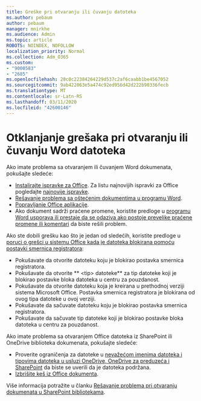 ```yaml
---
title: Greške pri otvaranju ili čuvanju datoteka
ms.author: pebaum
author: pebaum
manager: mnirkhe
ms.audience: Admin
ms.topic: article
ROBOTS: NOINDEX, NOFOLLOW
localization_priority: Normal
ms.collection: Adm_O365
ms.custom:
- "9000583"
- "2685"
ms.openlocfilehash: 28c0c22384264229d537c2af6caabb1be4567052
ms.sourcegitcommit: 9ab422063e5a474c92ed956d42d222b90336fecb
ms.translationtype: MT
ms.contentlocale: sr-Latn-RS
ms.lasthandoff: 03/11/2020
ms.locfileid: "42600146"
---
```

# <a name="resolve-errors-opening-or-saving-word-files"></a>Otklanjanje grešaka pri otvaranju ili čuvanju Word datoteka

Ako imate problema sa otvaranjem ili čuvanjem Word dokumenata, pokušajte sledeće:

- [Instalirajte ispravke za Office](https://support.office.com/article/2ab296f3-7f03-43a2-8e50-46de917611c5). Za listu najnovijih ispravki za Office pogledajte [najnovije ispravke](https://docs.microsoft.com/officeupdates/office-updates-msi).
- [Rešavanje problema sa oštećenim dokumentima u programu Word](https://docs.microsoft.com/office/troubleshoot/word/damaged-documents-in-word).
- [Popravljanje Office aplikacije](https://support.office.com/Article/Repair-an-Office-application-7821d4b6-7c1d-4205-aa0e-a6b40c5bb88b).
- Ako dokument sadrži praćene promene, koristite predloge u [programu Word usporava ili prestaje da se odaziva ako postoje prevelike praćene promene ili komentari](https://docs.microsoft.com/office/troubleshoot/word/word-stops-responding) da biste rešili problem.

Ako ste dobili grešku kao što je jedan od sledećih, koristite predloge u [poruci o grešci u sistemu Office kada je datoteka blokirana pomoću postavki smernica registratora](https://docs.microsoft.com/office/troubleshoot/settings/file-blocked-in-office):

- Pokušavate da otvorite datoteku koju je blokirao postavka smernica registratora.
- Pokušavate da otvorite ** \<tip\> datoteke** za tip datoteke koji je blokirao postavke bloka datoteka u centru za pouzdanost.
- Pokušavate da otvorite datoteku koja je kreirana u prethodnoj verziji sistema Microsoft Office. Postavka smernica registratora je blokirana od ovog tipa datoteke u ovoj verziji.
- Pokušavate da sačuvate datoteku koju je blokirao postavka smernica registratora.
- Pokušavate da sačuvate tip datoteke koji je blokirao postavke bloka datoteka u centru za pouzdanost.

Ako imate problema sa otvaranjem Office datoteka iz SharePoint ili OneDrive biblioteka dokumenata, pokušajte sledeće:

- Proverite ograničenja za datoteke u [nevažećom imenima datoteka i tipovima datoteka u usluzi OneDrive, OneDrive za preduzeća i SharePoint](https://support.office.com/article/64883a5d-228e-48f5-b3d2-eb39e07630fa) da biste se uverili da je datoteka podržana. 
- [Izbrišite keš iz Office dokumenta](https://support.office.com/article/b1d3765e-d71b-4bb8-99ca-acd22c42995d
). 

Više informacija potražite u članku [Rešavanje problema pri otvaranju dokumenata u SharePoint bibliotekama](https://support.office.com/article/31329fa1-4ad0-47fc-95d8-bb0c5b12a536).